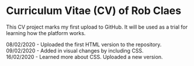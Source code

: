 # Curriculum Vitae (CV) of Rob Claes

This CV project marks my first upload to GitHub.
It will be used as a trial for learning how the platform works.

08/02/2020 - Uploaded the first HTML version to the repository. <br>
09/02/2020 - Added in visual changes by including CSS. <br>
16/02/2020 - Learned more about CSS. Uploaded a new version. 
